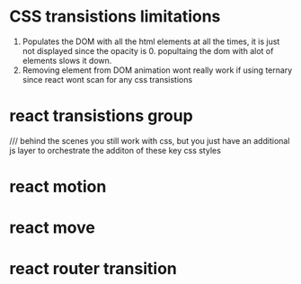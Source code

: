 # CSS transistions limitations

1. Populates the DOM with all the html elements at all the times, it is just not displayed since the opacity is 0.
   popultaing the dom with alot of elements slows it down.
2. Removing element from DOM animation wont really work if using ternary since react wont scan for any css transistions

# react transistions group

/// behind the scenes you still work with css, but you just have an additional js layer to orchestrate the additon of these key css styles

# react motion

# react move

# react router transition
